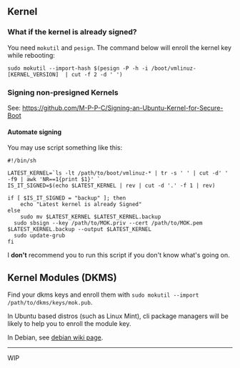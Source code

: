 ## Kernel

### What if the kernel is already signed?

You need ```mokutil``` and ```pesign```.
The command below will enroll the kernel key while rebooting:

```sudo mokutil --import-hash $(pesign -P -h -i /boot/vmlinuz-[KERNEL_VERSION]  | cut -f 2 -d ' ')```

### Signing non-presigned Kernels

See: https://github.com/M-P-P-C/Signing-an-Ubuntu-Kernel-for-Secure-Boot

#### Automate signing

You may use script something like this:
```
#!/bin/sh

LATEST_KERNEL=`ls -lt /path/to/boot/vmlinuz-* | tr -s ' ' | cut -d' ' -f9 | awk 'NR==1{print $1}' `
IS_IT_SIGNED=$(echo $LATEST_KERNEL | rev | cut -d '.' -f 1 | rev)

if [ $IS_IT_SIGNED = "backup" ]; then
	echo "Latest kernel is already Signed"
else
	sudo mv $LATEST_KERNEL $LATEST_KERNEL.backup
  sudo sbsign --key /path/to/MOK.priv --cert /path/to/MOK.pem $LATEST_KERNEL.backup --output $LATEST_KERNEL
  sudo update-grub
fi
```

I __don't__ recommend you to run this script if you don't know what's going on. 


## Kernel Modules (DKMS)

Find your dkms keys and enroll them with ```sudo mokutil --import /path/to/dkms/keys/mok.pub```.

In Ubuntu based distros (such as Linux Mint), cli package managers will be likely to help you to enroll the module key.

In Debian, see [debian wiki page](https://wiki.debian.org/SecureBoot?action=quicklink#Making_DKMS_modules_signing_by_DKMS_signing_key_usable_with_the_secure_boot).



-------
WIP
